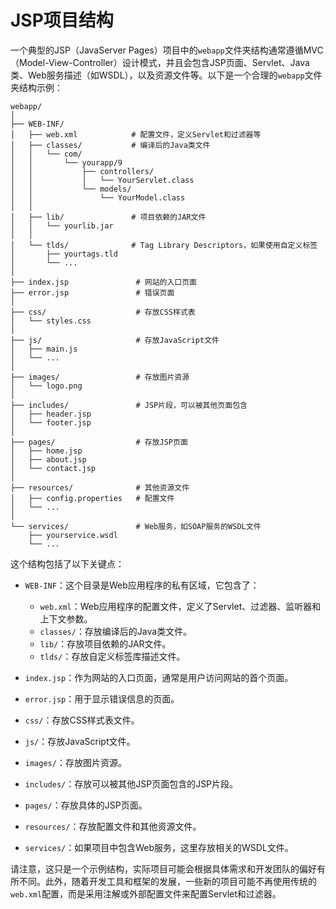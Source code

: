 # JSP项目结构

一个典型的JSP（JavaServer Pages）项目中的`webapp`文件夹结构通常遵循MVC（Model-View-Controller）设计模式，并且会包含JSP页面、Servlet、Java类、Web服务描述（如WSDL），以及资源文件等。以下是一个合理的`webapp`文件夹结构示例：

```text
webapp/
│
├── WEB-INF/
│   ├── web.xml            # 配置文件，定义Servlet和过滤器等
│   ├── classes/           # 编译后的Java类文件
│   │   └── com/
│   │       └── yourapp/9
│   │           ├── controllers/
│   │           │   └── YourServlet.class
│   │           └── models/
│   │               └── YourModel.class
│   │
│   ├── lib/               # 项目依赖的JAR文件
│   │   └── yourlib.jar
│   │
│   └── tlds/              # Tag Library Descriptors，如果使用自定义标签
│       ├── yourtags.tld
│       └── ...
│
├── index.jsp               # 网站的入口页面
├── error.jsp               # 错误页面
│
├── css/                    # 存放CSS样式表
│   └── styles.css
│
├── js/                     # 存放JavaScript文件
│   ├── main.js
│   └── ...
│
├── images/                 # 存放图片资源
│   └── logo.png
│
├── includes/               # JSP片段，可以被其他页面包含
│   ├── header.jsp
│   └── footer.jsp
│
├── pages/                  # 存放JSP页面
│   ├── home.jsp
│   ├── about.jsp
│   └── contact.jsp
│
├── resources/              # 其他资源文件
│   ├── config.properties   # 配置文件
│   └── ...
│
└── services/               # Web服务，如SOAP服务的WSDL文件
    ├── yourservice.wsdl
    └── ...
```

这个结构包括了以下关键点：

- `WEB-INF`：这个目录是Web应用程序的私有区域，它包含了：
  - `web.xml`：Web应用程序的配置文件，定义了Servlet、过滤器、监听器和上下文参数。
  - `classes/`：存放编译后的Java类文件。
  - `lib/`：存放项目依赖的JAR文件。
  - `tlds/`：存放自定义标签库描述文件。

- `index.jsp`：作为网站的入口页面，通常是用户访问网站的首个页面。

- `error.jsp`：用于显示错误信息的页面。

- `css/`：存放CSS样式表文件。

- `js/`：存放JavaScript文件。

- `images/`：存放图片资源。

- `includes/`：存放可以被其他JSP页面包含的JSP片段。

- `pages/`：存放具体的JSP页面。

- `resources/`：存放配置文件和其他资源文件。

- `services/`：如果项目中包含Web服务，这里存放相关的WSDL文件。

请注意，这只是一个示例结构，实际项目可能会根据具体需求和开发团队的偏好有所不同。此外，随着开发工具和框架的发展，一些新的项目可能不再使用传统的`web.xml`配置，而是采用注解或外部配置文件来配置Servlet和过滤器。

